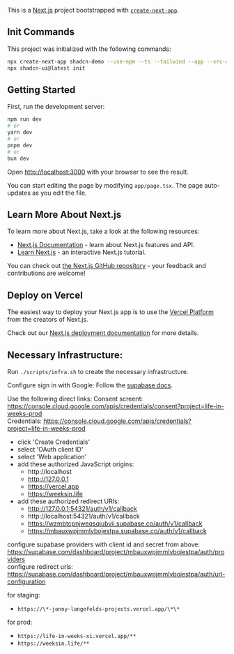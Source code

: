 This is a [Next.js](https://nextjs.org/) project bootstrapped with [`create-next-app`](https://github.com/vercel/next.js/tree/canary/packages/create-next-app).

## Init Commands

This project was initialized with the following commands:

```bash
npx create-next-app shadcn-demo --use-npm --ts --tailwind --app --src-dir
npx shadcn-ui@latest init
```

## Getting Started

First, run the development server:

```bash
npm run dev
# or
yarn dev
# or
pnpm dev
# or
bun dev
```

Open [http://localhost:3000](http://localhost:3000) with your browser to see the result.

You can start editing the page by modifying `app/page.tsx`. The page auto-updates as you edit the file.

## Learn More About Next.js

To learn more about Next.js, take a look at the following resources:

- [Next.js Documentation](https://nextjs.org/docs) - learn about Next.js features and API.
- [Learn Next.js](https://nextjs.org/learn) - an interactive Next.js tutorial.

You can check out [the Next.js GitHub repository](https://github.com/vercel/next.js/) - your feedback and contributions are welcome!

## Deploy on Vercel

The easiest way to deploy your Next.js app is to use the [Vercel Platform](https://vercel.com/new?utm_medium=default-template&filter=next.js&utm_source=create-next-app&utm_campaign=create-next-app-readme) from the creators of Next.js.

Check out our [Next.js deployment documentation](https://nextjs.org/docs/deployment) for more details.

## Necessary Infrastructure:

Run `./scripts/infra.sh` to create the necessary infrastructure.

Configure sign in with Google:
Follow the [supabase docs](https://supabase.com/docs/guides/auth/social-login/auth-google?queryGroups=platform&platform=web#google-pre-built-configuration).

Use the following direct links:
Consent screent: https://console.cloud.google.com/apis/credentials/consent?project=life-in-weeks-prod  
Credentials: https://console.cloud.google.com/apis/credentials?project=life-in-weeks-prod

- click 'Create Credentials'
- select 'OAuth client ID'
- select 'Web application'
- add these authorized JavaScript origins:
  - http://localhost
  - http://127.0.0.1
  - https://vercel.app
  - https://weeksin.life
- add these authorized redirect URIs:
  - http://127.0.0.1:54321/auth/v1/callback
  - http://localhost:54321/auth/v1/callback
  - https://wzmbtcpnjweqsqiubvii.supabase.co/auth/v1/callback
  - https://mbauxwpjmmlvbojestpa.supabase.co/auth/v1/callback

configure supabase providers with client id and secret from above: https://supabase.com/dashboard/project/mbauxwpjmmlvbojestpa/auth/providers  
configure redirect urls: https://supabase.com/dashboard/project/mbauxwpjmmlvbojestpa/auth/url-configuration

for staging:

- `https://\*-jonny-langefelds-projects.vercel.app/\*\*`

for prod:

- `https://life-in-weeks-xi.vercel.app/**`
- `https://weeksin.life/**`
